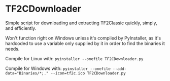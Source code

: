 # TF2CDownloader
Simple script for downloading and extracting TF2Classic quickly, simply, and efficiently.

Won't function right on Windows unless it's compiled by PyInstaller, as it's hardcoded to use a variable only supplied by it in order to find the binaries it needs.

Compile for Linux with: `pyinstaller --onefile TF2CDownloader.py`

Compile for Windows with: `pyinstaller --onefile --add-data="Binaries/*;." --icon=tf2c.ico TF2CDownloader.py`
